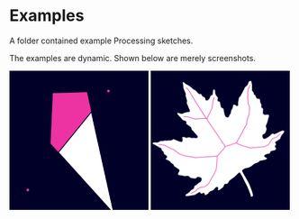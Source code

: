 # Examples

A folder contained example Processing sketches.

The examples are dynamic. Shown below are merely screenshots.

<p float="middle">
  <img src="../resources/examples/slice.png" alt="" width="49%"/>
  <img src="../resources/contour/medialAxis.png" alt="" width="49%"/>
</p>